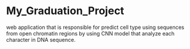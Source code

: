 # My_Graduation_Project
web application that is responsible for predict cell type using sequences from open chromatin regions by using CNN model that analyze each character in DNA sequence.
